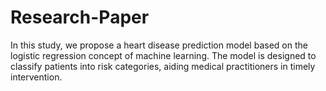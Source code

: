 # Research-Paper
In this study, we propose a heart disease prediction model based on the logistic regression concept of machine learning. The model is designed to classify patients into risk categories, aiding medical practitioners in timely intervention.

